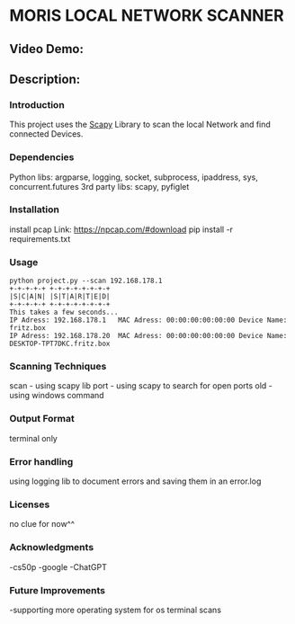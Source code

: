 # MORIS LOCAL NETWORK SCANNER
## Video Demo:  <URL HERE>
## Description:
### Introduction
This project uses the [Scapy](https://pypi.org/project/scapy-python3/) Library to scan the local Network and find connected Devices. 
 


### Dependencies
Python libs: argparse, logging, socket, subprocess, ipaddress, sys, concurrent.futures
3rd party libs: scapy, pyfiglet

### Installation
install pcap
Link: https://npcap.com/#download
pip install -r requirements.txt

### Usage 
```
python project.py --scan 192.168.178.1
+-+-+-+-+ +-+-+-+-+-+-+-+
|S|C|A|N| |S|T|A|R|T|E|D|
+-+-+-+-+ +-+-+-+-+-+-+-+
This takes a few seconds...
IP Adress: 192.168.178.1   MAC Adress: 00:00:00:00:00:00 Device Name: fritz.box
IP Adress: 192.168.178.20  MAC Adress: 00:00:00:00:00:00 Device Name: DESKTOP-TPT7DKC.fritz.box
```







### Scanning Techniques
scan - using scapy lib
port - using scapy to search for open ports
old - using windows command


### Output Format
terminal only


### Error handling
using logging lib to document errors and saving them in an error.log


### Licenses
no clue for now^^


### Acknowledgments
-cs50p 
-google
-ChatGPT


### Future Improvements
-supporting more operating system for os terminal scans
